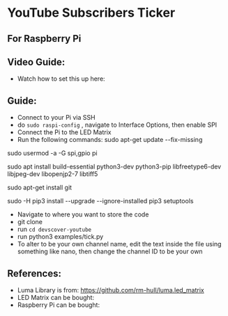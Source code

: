 # YouTube Subscribers Ticker
## For Raspberry Pi

## Video Guide:
- Watch how to set this up here: 

## Guide:
- Connect to your Pi via SSH
- do `sudo raspi-config` , navigate to Interface Options, then enable SPI
- Connect the Pi to the LED Matrix
- Run the following commands:
sudo apt-get update --fix-missing

sudo usermod -a -G spi,gpio pi

sudo apt install build-essential python3-dev python3-pip libfreetype6-dev libjpeg-dev libopenjp2-7 libtiff5

sudo apt-get install git

sudo -H pip3 install --upgrade --ignore-installed pip3 setuptools
- Navigate to where you want to store the code
- git clone <this repository>
- run `cd devscover-youtube`
- run python3 examples/tick.py
- To alter to be your own channel name, edit the text inside the file using something like nano, then change the channel ID to be your own

## References:

- Luma Library is from: https://github.com/rm-hull/luma.led_matrix
- LED Matrix can be bought:
- Raspberry Pi can be bought: 
